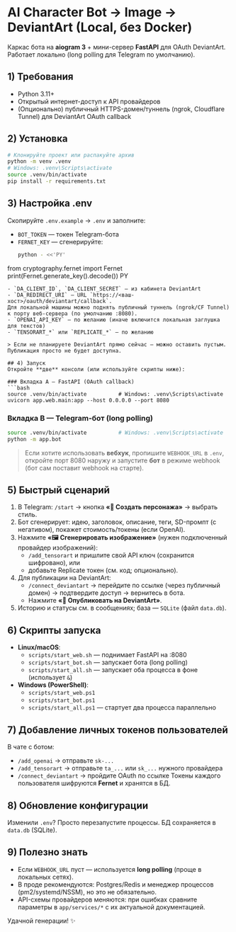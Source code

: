 # AI Character Bot → Image → DeviantArt (Local, без Docker)

Каркас бота на **aiogram 3** + мини-сервер **FastAPI** для OAuth DeviantArt.
Работает локально (long polling для Telegram по умолчанию).

## 1) Требования
- Python 3.11+
- Открытый интернет-доступ к API провайдеров
- (Опционально) публичный HTTPS-домен/туннель (ngrok, Cloudflare Tunnel) для DeviantArt OAuth callback

## 2) Установка
```bash
# Клонируйте проект или распакуйте архив
python -m venv .venv
# Windows: .venv\Scripts\activate
source .venv/bin/activate
pip install -r requirements.txt
```

## 3) Настройка .env
Скопируйте `.env.example` → `.env` и заполните:
- `BOT_TOKEN` — токен Telegram-бота
- `FERNET_KEY` — сгенерируйте:
  ```bash
  python - <<'PY'
from cryptography.fernet import Fernet
print(Fernet.generate_key().decode())
PY
  ```
- `DA_CLIENT_ID`, `DA_CLIENT_SECRET` — из кабинета DeviantArt
- `DA_REDIRECT_URI` — URL `https://<ваш-хост>/oauth/deviantart/callback`.
  Для локальной машины можно поднять публичный туннель (ngrok/CF Tunnel) к порту веб-сервера (по умолчанию :8080).
- `OPENAI_API_KEY` — по желанию (иначе включится локальная заглушка для текстов)
- `TENSORART_*` или `REPLICATE_*` — по желанию

> Если не планируете DeviantArt прямо сейчас — можно оставить пустым. Публикация просто не будет доступна.

## 4) Запуск
Откройте **две** консоли (или используйте скрипты ниже):

### Вкладка A — FastAPI (OAuth callback)
```bash
source .venv/bin/activate          # Windows: .venv\Scripts\activate
uvicorn app.web.main:app --host 0.0.0.0 --port 8080
```

### Вкладка B — Telegram-бот (long polling)
```bash
source .venv/bin/activate          # Windows: .venv\Scripts\activate
python -m app.bot
```

> Если хотите использовать **вебхук**, пропишите `WEBHOOK_URL` в `.env`, откройте порт 8080 наружу и запустите **бот** в режиме webhook (бот сам поставит webhook на старте).

## 5) Быстрый сценарий
1. В Telegram: `/start` → кнопка **«🧬 Создать персонажа»** → выбрать стиль.
2. Бот сгенерирует: идею, заголовок, описание, теги, SD-промпт (с негативом), покажет стоимость/токены (если OpenAI).
3. Нажмите **«🖼 Сгенерировать изображение»** (нужен подключенный провайдер изображений):
   - `/add_tensorart` и пришлите свой API ключ (сохранится шифровано), или
   - добавьте Replicate токен (см. код; опционально).
4. Для публикации на DeviantArt:
   - `/connect_deviantart` → перейдите по ссылке (через публичный домен) → подтвердите доступ → вернитесь в бота.
   - Нажмите **«🚀 Опубликовать на DeviantArt»**.
5. Историю и статусы см. в сообщениях; база — `SQLite` (файл `data.db`).

## 6) Скрипты запуска
- **Linux/macOS**:
  - `scripts/start_web.sh` — поднимает FastAPI на :8080
  - `scripts/start_bot.sh` — запускает бота (long polling)
  - `scripts/start_all.sh` — запускает оба процесса в фоне (использует `&`)
- **Windows (PowerShell)**:
  - `scripts/start_web.ps1`
  - `scripts/start_bot.ps1`
  - `scripts/start_all.ps1` — стартует два процесса параллельно

## 7) Добавление личных токенов пользователей
В чате с ботом:
- `/add_openai` → отправьте `sk-...`
- `/add_tensorart` → отправьте `ta_...` или `sk_...` нужного провайдера
- `/connect_deviantart` → пройдите OAuth по ссылке
Токены каждого пользователя шифруются **Fernet** и хранятся в БД.

## 8) Обновление конфигурации
Изменили `.env`? Просто перезапустите процессы. БД сохраняется в `data.db` (SQLite).

## 9) Полезно знать
- Если `WEBHOOK_URL` пуст — используется **long polling** (проще в локальных сетях).
- В проде рекомендуются: Postgres/Redis и менеджер процессов (pm2/systemd/NSSM), но это не обязательно.
- API-схемы провайдеров меняются: при ошибках сравните параметры в `app/services/*` с их актуальной документацией.

Удачной генерации! ✨
